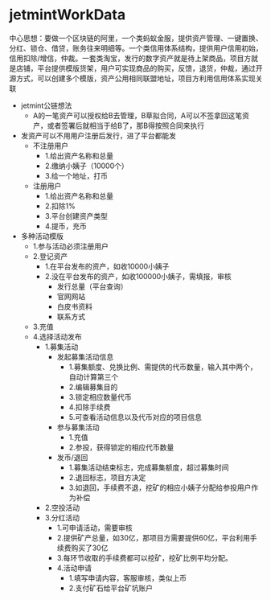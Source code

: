 # jetmintWorkData
  中心思想：要做一个区块链的阿里，一个类蚂蚁金服，提供资产管理、一键置换、分红、锁仓、借贷，账务往来明细等。一个类信用体系结构，提供用户信用初始，信用扣除/增信，仲裁。一套类淘宝，发行的数字资产就是待上架商品，项目方就是店铺，平台提供模版货架，用户可实现商品的购买，反馈，退货，仲裁，通过开源方式，可以创建多个模版，资产公用相同联盟地址，项目方利用信用体系实现关联
  - jetmint公链想法
    - A的一笔资产可以授权给B去管理，B草拟合同，A可以不签拿回这笔资产，或者签署后就相当于给B了，那B得按照合同来执行
  - 发资产可以不用用户注册后发行，进了平台都能发
    - 不注册用户
      - 1.给出资产名称和总量
      - 2.缴纳小姨子（10000个）
      - 3.给一个地址，打币
    - 注册用户
      - 1.给出资产名称和总量
      - 2.扣除1%
      - 3.平台创建资产类型
      - 4.提币，充币
  - 多种活动模版
    - 1.参与活动必须注册用户
    - 2.登记资产
      - 1.在平台发布的资产，如收10000小姨子
      - 2.没在平台发布的资产，如收100000小姨子，需填报，审核
        - 发行总量（平台查询）
        - 官网网站
        - 白皮书资料
        - 联系方式
    - 3.充值
    - 4.选择活动发布
      - 1.募集活动
        - 发起募集活动信息
          - 1.募集额度、兑换比例、需提供的代币数量，输入其中两个，自动计算第三个
          - 2.编辑募集目的
          - 3.锁定相应数量代币
          - 4.扣除手续费
          - 5.可查看活动信息以及代币对应的项目信息
        - 参与募集活动
          - 1.充值
          - 2.参投，获得锁定的相应代币数量
        - 发币/退回
          - 1.募集活动结束标志，完成募集额度，超过募集时间
          - 2.退回标志，项目方决定
          - 3.如退回，手续费不退，挖矿的相应小姨子分配给参投用户作为补偿
      - 2.空投活动
      - 3.分红活动
        - 1.可申请活动，需要审核
        - 2.提供矿产总量，如30亿，那项目方需要提供60亿，平台利用手续费购买了30亿
        - 3.每环节收取的手续费都可以挖矿，挖矿比例平均分配。
        - 4.活动申请
          - 1.填写申请内容，客服审核，类似上币
          - 2.支付矿石给平台矿坑账户
